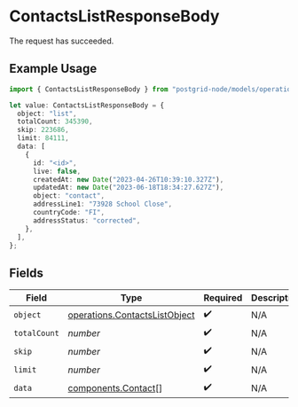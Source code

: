 # ContactsListResponseBody

The request has succeeded.

## Example Usage

```typescript
import { ContactsListResponseBody } from "postgrid-node/models/operations";

let value: ContactsListResponseBody = {
  object: "list",
  totalCount: 345390,
  skip: 223686,
  limit: 84111,
  data: [
    {
      id: "<id>",
      live: false,
      createdAt: new Date("2023-04-26T10:39:10.327Z"),
      updatedAt: new Date("2023-06-18T18:34:27.627Z"),
      object: "contact",
      addressLine1: "73928 School Close",
      countryCode: "FI",
      addressStatus: "corrected",
    },
  ],
};
```

## Fields

| Field                                                                          | Type                                                                           | Required                                                                       | Description                                                                    |
| ------------------------------------------------------------------------------ | ------------------------------------------------------------------------------ | ------------------------------------------------------------------------------ | ------------------------------------------------------------------------------ |
| `object`                                                                       | [operations.ContactsListObject](../../models/operations/contactslistobject.md) | :heavy_check_mark:                                                             | N/A                                                                            |
| `totalCount`                                                                   | *number*                                                                       | :heavy_check_mark:                                                             | N/A                                                                            |
| `skip`                                                                         | *number*                                                                       | :heavy_check_mark:                                                             | N/A                                                                            |
| `limit`                                                                        | *number*                                                                       | :heavy_check_mark:                                                             | N/A                                                                            |
| `data`                                                                         | [components.Contact](../../models/components/contact.md)[]                     | :heavy_check_mark:                                                             | N/A                                                                            |